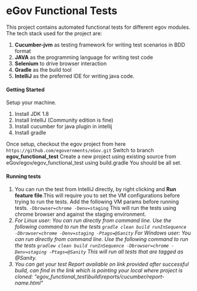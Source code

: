 # eGov Functional Tests

This project contains automated functional tests for different egov modules. The tech stack used for the project are:
1. **Cucumber-jvm** as testing framework for writing test scenarios in BDD format
2. **JAVA** as the programming language for writing test code
3. **Selenium** to drive browser interaction
4. **Gradle** as the build tool 
5. **IntelliJ** as the preferred IDE for writing java code.


#### Getting Started
Setup your machine. 
1. Install JDK 1.8
2. Install IntelliJ (Community edition is fine)
3. Install cucumber for java plugin in intellij
4. Install gradle

Once setup, checkout the egov project from here ```https://github.com/egovernments/eGov.git```
Switch to branch **egov_functional_test**
Create a new project using existing source from eGov/egov/egov_functional_test using build.gradle
You should be all set.

#### Running tests
1. You can run the test from IntelliJ directly, by right clicking and **Run feature file**.This will require you to set the VM configurations before trying to run the tests. Add the following VM params before running tests.
```-Dbrowser=chrome -Denv=staging``` This will run the tests using chrome browser and against the staging environment.
2. <i> For Linux user: You can run directly from command line. Use the following command to run the tests
```gradle clean build runInSequence -Dbrowser=chrome -Denv=staging -Ptags=@Sanity```
   <ii> For Windows user: You can run directly from command line. Use the following command to run the tests
```gradlew clean build runInSequence -Dbrowser=chrome -Denv=staging -Ptags=@Sanity```
    This will run all tests that are tagged as @Sanity.
3. You can get your test Report available on link provided after successful build, can find in the link which is pointing your local where project is cloned:
    "egov_functional_test\build\reports/cucumber/report-name.html"
